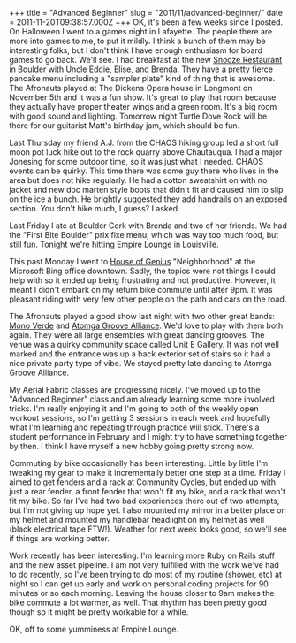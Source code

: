+++
title = "Advanced Beginner"
slug = "2011/11/advanced-beginner/"
date = 2011-11-20T09:38:57.000Z
+++
OK, it's been a few weeks since I posted.  On Halloween I went to a games night in Lafayette.  The people there are more into games to me, to put it mildly.  I think a bunch of them may be interesting folks, but I don't think I have enough enthusiasm for board games to go back. We'll see.  I had breakfast at the new [Snooze Restaurant](http://www.snoozeeatery.com/thefindus/boulder) in Boulder with Uncle Eddie, Elise, and Brenda.  They have a pretty fierce pancake menu including a "sampler plate" kind of thing that is awesome.  The Afronauts played at The Dickens Opera house in Longmont on November 5th and it was a fun show.  It's great to play that room because they actually have proper theater wings and a green room.  It's a big room with good sound and lighting.  Tomorrow night Turtle Dove Rock will be there for our guitarist Matt's birthday jam, which should be fun.
  
Last Thursday my friend A.J. from the CHAOS hiking group led a short full moon pot luck hike out to the rock quarry above Chautauqua.  I had a major Jonesing for some outdoor time, so it was just what I needed.  CHAOS events can be quirky.  This time there was some guy there who lives in the area but does not hike regularly.  He had a cotton sweatshirt on with no jacket and new doc marten style boots that didn't fit and caused him to slip on the ice a bunch.  He brightly suggested they add handrails on an exposed section.  You don't hike much, I guess?  I asked.

Last Friday I ate at Boulder Cork with Brenda and two of her friends. We had the "First Bite Boulder" prix fixe menu, which was way too much food, but still fun.  Tonight we're hitting Empire Lounge in Louisville.

This past Monday I went to [House of Genius](http://www.houseofgenius.org/) "Neighborhood" at the Microsoft Bing office downtown.  Sadly, the topics were not things I could help with so it ended up being frustrating and not productive.  However, it meant I didn't embark on my return bike commute until after 9pm.  It was pleasant riding with very few other people on the path and cars on the road.

The Afronauts played a good show last night with two other great bands: [Mono Verde](http://www.myspace.com/monoverderoots) and [Atomga Groove Alliance](https://www.facebook.com/pages/Atomga-Groove-Alliance/185965361437736).  We'd love to play with them both again.  They were all large ensembles with great dancing grooves.  The venue was a quirky community space called Unit E Gallery.  It was not well marked and the entrance was up a back exterior set of stairs so it had a nice private party type of vibe.  We stayed pretty late dancing to Atomga Groove Alliance.

My Aerial Fabric classes are progressing nicely.  I've moved up to the "Advanced Beginner" class and am already learning some more involved tricks.  I'm really enjoying it and I'm going to both of the weekly open workout sessions, so I'm getting 3 sessions in each week and hopefully what I'm learning and repeating through practice will stick.  There's a student performance in February and I might try to have something together by then.  I think I have myself a new hobby going pretty strong now.

Commuting by bike occasionally has been interesting.  Little by little I'm tweaking my gear to make it incrementally better one step at a time.  Friday I aimed to get fenders and a rack at Community Cycles, but ended up with just a rear fender, a front fender that won't fit my bike, and a rack that won't fit my bike.  So far I've had two bad experiences there out of two attempts, but I'm not giving up hope yet.  I also mounted my mirror in a better place on my helmet and mounted my handlebar headlight on my helmet as well (black electrical tape FTW!).   Weather for next week looks good, so we'll see if things are working better.

Work recently has been interesting.  I'm learning more Ruby on Rails stuff and the new asset pipeline.  I am not very fulfilled with the work we've had to do recently, so I've been trying to do most of my routine (shower, etc) at night so I can get up early and work on personal coding projects for 90 minutes or so each morning.  Leaving the house closer to 9am makes the bike commute a lot warmer, as well.  That rhythm has been pretty good though so it might be pretty workable for a while.

OK, off to some yumminess at Empire Lounge.